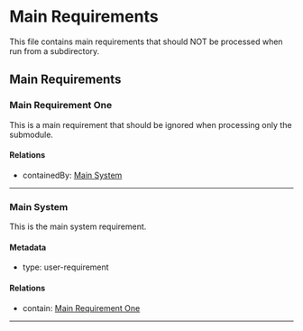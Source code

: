 # Main Requirements

This file contains main requirements that should NOT be processed when run from a subdirectory.

## Main Requirements

### Main Requirement One

This is a main requirement that should be ignored when processing only the submodule.

#### Relations
  * containedBy: [Main System](#main-system)

---

### Main System

This is the main system requirement.

#### Metadata
  * type: user-requirement

#### Relations
  * contain: [Main Requirement One](#main-requirement-one)

---
